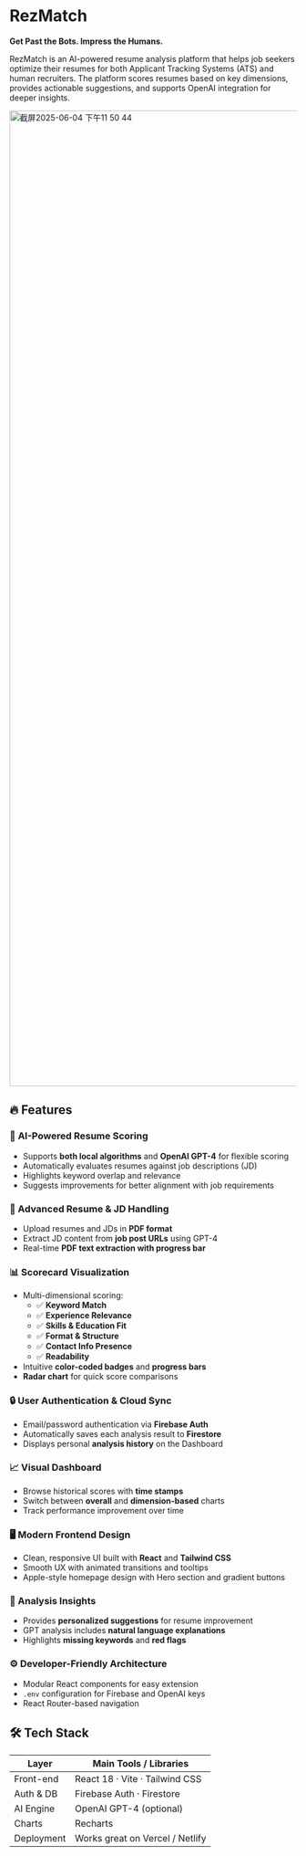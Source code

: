 # RezMatch

**Get Past the Bots. Impress the Humans.**

RezMatch is an AI-powered resume analysis platform that helps job seekers optimize their resumes for both Applicant Tracking Systems (ATS) and human recruiters. The platform scores resumes based on key dimensions, provides actionable suggestions, and supports OpenAI integration for deeper insights.


<img width="1710" alt="截屏2025-06-04 下午11 50 44" src="https://github.com/user-attachments/assets/b43b0bec-853f-4b80-b1c2-619f8ba6db12" />


## 🔥 Features

### 🧠 **AI-Powered Resume Scoring**
- Supports **both local algorithms** and **OpenAI GPT-4** for flexible scoring
- Automatically evaluates resumes against job descriptions (JD)
- Highlights keyword overlap and relevance
- Suggests improvements for better alignment with job requirements
### 📄 Advanced Resume & JD Handling
- Upload resumes and JDs in **PDF format**
- Extract JD content from **job post URLs** using GPT-4
- Real-time **PDF text extraction with progress bar**

### 📊 Scorecard Visualization
- Multi-dimensional scoring:
  - ✅ **Keyword Match**
  - ✅ **Experience Relevance**
  - ✅ **Skills & Education Fit**
  - ✅ **Format & Structure**
  - ✅ **Contact Info Presence**
  - ✅ **Readability**
- Intuitive **color-coded badges** and **progress bars**
- **Radar chart** for quick score comparisons

### 🔒 User Authentication & Cloud Sync
- Email/password authentication via **Firebase Auth**
- Automatically saves each analysis result to **Firestore**
- Displays personal **analysis history** on the Dashboard

### 📈 Visual Dashboard
- Browse historical scores with **time stamps**
- Switch between **overall** and **dimension-based** charts
- Track performance improvement over time

### 🖥️ Modern Frontend Design
- Clean, responsive UI built with **React** and **Tailwind CSS**
- Smooth UX with animated transitions and tooltips
- Apple-style homepage design with Hero section and gradient buttons

### 💬 Analysis Insights
- Provides **personalized suggestions** for resume improvement
- GPT analysis includes **natural language explanations**
- Highlights **missing keywords** and **red flags**

### ⚙️ Developer-Friendly Architecture
- Modular React components for easy extension
- `.env` configuration for Firebase and OpenAI keys
- React Router-based navigation

## 🛠️ Tech Stack

| Layer       | Main Tools / Libraries                |
|-------------|---------------------------------------|
| Front-end   | React 18 · Vite · Tailwind CSS        |
| Auth & DB   | Firebase Auth · Firestore            |
| AI Engine   | OpenAI GPT-4 (optional)               |
| Charts      | Recharts                              |
| Deployment  | Works great on Vercel / Netlify       |


